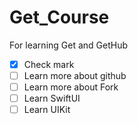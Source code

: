 # Get_Course
For learning Get and GetHub
- [x] Check mark
- [ ] Learn more about github
- [ ] Learn more about Fork
- [ ] Learn SwiftUI
- [ ] Learn UIKit
